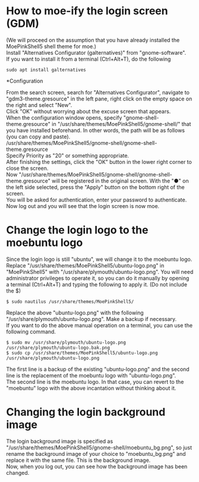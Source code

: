 # How to moe-ify the login screen (GDM)

(We will proceed on the assumption that you have already installed the MoePinkShell5 shell theme for moe.)  
Install "Alternatives Configurator (galternatives)" from "gnome-software".  
If you want to install it from a terminal (Ctrl+Alt+T), do the following  

	sudo apt install galternatives

*Configuration

From the search screen, search for "Alternatives Configurator", navigate to "gdm3-theme.gresource" in the left pane, right click on the empty space on the right and select "New".  
Click "OK" without worrying about the excuse screen that appears.  
When the configuration window opens, specify "gnome-shell-theme.gresource" in "/usr/share/themes/MoePinkShell5/gnome-shell/" that you have installed beforehand. In other words, the path will be as follows (you can copy and paste).  
/usr/share/themes/MoePinkShell5/gnome-shell/gnome-shell-theme.gresource  
Specify Priority as "20" or something appropriate.  
After finishing the settings, click the "OK" button in the lower right corner to close the screen.  
Now "/usr/share/themes/MoePinkShell5/gnome-shell/gnome-shell-theme.gresource" will be registered in the original screen. With the "●" on the left side selected, press the "Apply" button on the bottom right of the screen.  
You will be asked for authentication, enter your password to authenticate.  
Now log out and you will see that the login screen is now moe.

# Change the login logo to the moebuntu logo

Since the login logo is still "ubuntu", we will change it to the moebuntu logo. Replace "/usr/share/themes/MoePinkShell5/ubuntu-logo.png" in "MoePinkShell5" with "/usr/share/plymouth/ubuntu-logo.png". You will need administrator privileges to operate it, so you can do it manually by opening a terminal (Ctrl+Alt+T) and typing the following to apply it. (Do not include the $)  

	$ sudo nautilus /usr/share/themes/MoePinkShell5/

Replace the above "ubuntu-logo.png" with the following "/usr/share/plymouth/ubuntu-logo.png". Make a backup if necessary.  
If you want to do the above manual operation on a terminal, you can use the following command.  

	$ sudo mv /usr/share/plymouth/ubuntu-logo.png /usr/share/plymouth/ubuntu-logo.bak.png
	$ sudo cp /usr/share/themes/MoePinkShell5/ubuntu-logo.png /usr/share/plymouth/ubuntu-logo.png

The first line is a backup of the existing "ubuntu-logo.png" and the second line is the replacement of the moebuntu logo with "ubuntu-logo.png".  
The second line is the moebuntu logo. In that case, you can revert to the "moebuntu" logo with the above incantation without thinking about it.  

# Changing the login background image

The login background image is specified as "/usr/share/themes/MoePinkShell5/gnome-shell/moebuntu_bg.png", so just rename the background image of your choice to "moebuntu_bg.png" and replace it with the same file. This is the background image.  
Now, when you log out, you can see how the background image has been changed.

